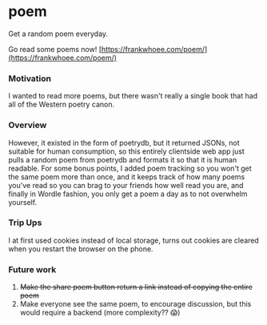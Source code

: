 # poem
Get a random poem everyday.

Go read some poems now!
[https://frankwhoee.com/poem/](https://frankwhoee.com/poem/)

### Motivation
I wanted to read more poems, but there wasn't really a single book that had all of the Western poetry canon.
### Overview
However, it existed in the form of poetrydb, but it returned JSONs, not suitable for human consumption, so this entirely clientside web app just pulls a random poem from poetrydb and formats it so that it is human readable. For some bonus points, I added poem tracking so you won't get the same poem more than once, and it keeps track of how many poems you've read so you can brag to your friends how well read you are, and finally in Wordle fashion, you only get a poem a day as to not overwhelm yourself.

### Trip Ups
I at first used cookies instead of local storage, turns out cookies are cleared when you restart the browser on the phone.

### Future work
1. ~~Make the share poem button return a link instead of copying the entire poem~~
2. Make everyone see the same poem, to encourage discussion, but this would require a backend (more complexity?? 😱)
